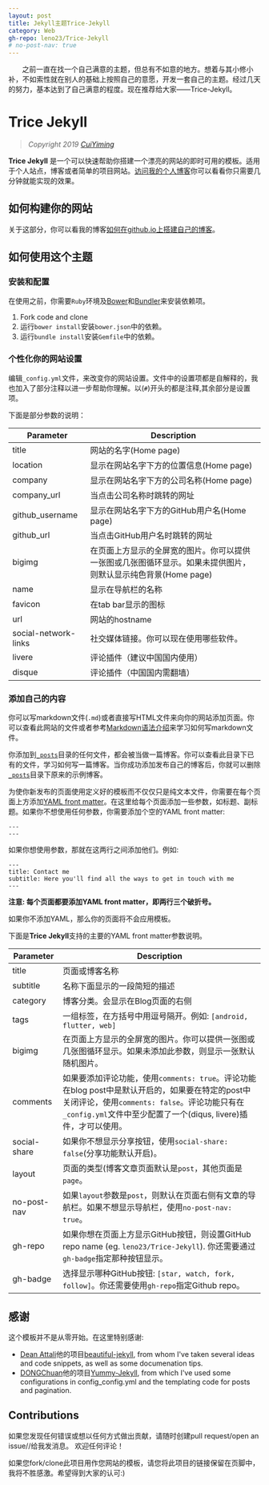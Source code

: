 ```yaml
---
layout: post
title: Jekyll主题Trice-Jekyll
category: Web
gh-repo: leno23/Trice-Jekyll
# no-post-nav: true
---
```


&#160; &#160; &#160; &#160;之前一直在找一个自己满意的主题，但总有不如意的地方。想着与其小修小补，不如索性就在别人的基础上按照自己的意愿，开发一套自己的主题。经过几天的努力，基本达到了自己满意的程度。现在推荐给大家——Trice-Jekyll。


# Trice Jekyll

> *Copyright 2019 [CuiYiming](https://leno23.github.io/)*


**Trice Jekyll** 是一个可以快速帮助你搭建一个漂亮的网站的即时可用的模板。适用于个人站点，博客或者简单的项目网站。[访问我的个人博客](https://leno23.github.io/)你可以看看你只需要几分钟就能实现的效果。


## 如何构建你的网站

关于这部分，你可以看我的博客[如何在github.io上搭建自己的博客](https://leno23.github.io/web/2019/05/19/How-to-build-blog-in-github.html)。

## 如何使用这个主题

### 安装和配置

在使用之前，你需要`Ruby`环境及[Bower](http://bower.io/)和[Bundler](http://bundler.io/)来安装依赖项。

1. Fork code and clone
2. 运行`bower install`安装`bower.json`中的依赖。
3. 运行`bundle install`安装`Gemfile`中的依赖。  

### 个性化你的网站设置

编辑`_config.yml`文件，来改变你的网站设置。文件中的设置项都是自解释的，我也加入了部分注释以进一步帮助你理解。以(`#`)开头的都是注释,其余部分是设置项。

下面是部分参数的说明：

Parameter   | Description
----------- | -----------
title       | 网站的名字(Home page)
location    | 显示在网站名字下方的位置信息(Home page)
company     | 显示在网站名字下方的公司名称(Home page)
company_url | 当点击公司名称时跳转的网址
github_username     | 显示在网站名字下方的GitHub用户名(Home page)
github_url  | 当点击GitHub用户名时跳转的网址
bigimg      | 在页面上方显示的全屏宽的图片。你可以提供一张图或几张图循环显示。如果未提供图片，则默认显示纯色背景(Home page)
name        | 显示在导航栏的名称
favicon     | 在tab bar显示的图标
url         | 网站的hostname
social-network-links    | 社交媒体链接。你可以现在使用哪些软件。
livere      | 评论插件（建议中国国内使用）
disque      | 评论插件（中国国内需翻墙）

### 添加自己的内容

你可以写markdown文件(`.md`)或者直接写HTML文件来向你的网站添加页面。你可以查看此网站的文件或者参考[Markdown语法介绍](http://www.markdown.cn/)来学习如何写markdown文件。

你添加到[`_posts`](./_posts)目录的任何文件，都会被当做一篇博客。你可以查看此目录下已有的文件，学习如何写一篇博客。当你成功添加发布自己的博客后，你就可以删除[`_posts`](./_posts)目录下原来的示例博客。

为使你新发布的页面使用定义好的模板而不仅仅只是纯文本文件，你需要在每个页面上方添加[YAML front matter](https://jekyllrb.com/docs/front-matter/)。在这里给每个页面添加一些参数，如标题、副标题。如果你不想使用任何参数，你需要添加个空的YAML front matter:

```
---
---
```

如果你想使用参数，那就在这两行之间添加他们。例如:

```
---
title: Contact me
subtitle: Here you'll find all the ways to get in touch with me
---
```

**注意: 每个页面都要添加YAML front matter，即两行三个破折号。**    

如果你不添加YAML，那么你的页面将不会应用模板。

下面是**Trice Jekyll**支持的主要的YAML front matter参数说明。

Parameter   | Description
----------- | -----------
title       | 页面或博客名称
subtitle    | 名称下面显示的一段简短的描述
category    | 博客分类。会显示在Blog页面的右侧
tags        | 一组标签，在方括号中用逗号隔开。例如: `[android, flutter, web]`
bigimg      | 在页面上方显示的全屏宽的图片。你可以提供一张图或几张图循环显示。如果未添加此参数，则显示一张默认随机图片。
comments    | 如果要添加评论功能，使用`comments: true`。评论功能在blog post中是默认开启的，如果要在特定的post中关闭评论，使用`comments: false`。评论功能只有在`_config.yml`文件中至少配置了一个(diqus, livere)插件，才可以使用。
social-share | 如果你不想显示分享按钮，使用`social-share: false`(分享功能默认开启)。
layout      | 页面的类型(博客文章页面默认是`post`，其他页面是`page`。
no-post-nav | 如果`layout`参数是`post`，则默认在页面右侧有文章的导航栏。如果不想显示导航栏，使用`no-post-nav: true`。
gh-repo   | 如果你想在页面上方显示GitHub按钮，则设置GitHub repo name (eg. `leno23/Trice-Jekyll`). 你还需要通过`gh-badge`指定那种按钮显示。
gh-badge  | 选择显示哪种GitHub按钮: `[star, watch, fork, follow]`。你还需要使用`gh-repo`指定Github repo。

## 感谢

这个模板并不是从零开始。在这里特别感谢:
- [Dean Attali](https://github.com/daattali)他的项目[beautiful-jekyll](https://github.com/daattali/beautiful-jekyll), from whom I've taken several ideas and code snippets, as well as some documenation tips.
- [DONGChuan](https://github.com/DONGChuan)他的项目[Yummy-Jekyll](https://github.com/DONGChuan/Yummy-Jekyll), from which I've used some configurations in config_config.yml and the templating code for posts and pagination.

## Contributions

如果您发现任何错误或想以任何方式做出贡献，请随时创建pull request/open an issue//给我发消息。 欢迎任何评论！

如果您fork/clone此项目用作您网站的模板，请您将此项目的链接保留在页脚中，我将不胜感激。希望得到大家的认可:)
